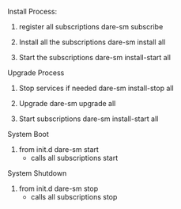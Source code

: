 


Install Process:

1) register all subscriptions
dare-sm subscribe <directory>

2) Install all the subscriptions
dare-sm install all
 
3) Start the subscriptions
dare-sm install-start all

Upgrade Process
1) Stop services if needed
dare-sm install-stop all

2) Upgrade
dare-sm upgrade all

3) Start subscriptions
dare-sm install-start all


System Boot

1) from init.d
dare-sm start
    - calls all subscriptions start
     
System Shutdown
1) from init.d
dare-sm stop
    - calls all subscriptions stop
    
